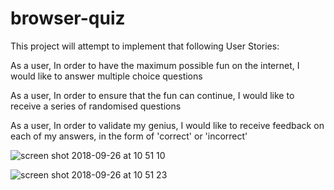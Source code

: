 # browser-quiz

This project will attempt to implement that following User Stories:

As a user,
In order to have the maximum possible fun on the internet,
I would like to answer multiple choice questions

As a user,
In order to ensure that the fun can continue,
I would like to receive a series of randomised questions

As a user,
In order to validate my genius,
I would like to receive feedback on each of my answers, in the form of 'correct' or 'incorrect'

![screen shot 2018-09-26 at 10 51 10](https://user-images.githubusercontent.com/41509062/46072422-3ee27700-c17a-11e8-8851-e202d0217d2b.png)

![screen shot 2018-09-26 at 10 51 23](https://user-images.githubusercontent.com/41509062/46072425-40ac3a80-c17a-11e8-8f24-a588ad797251.png)


